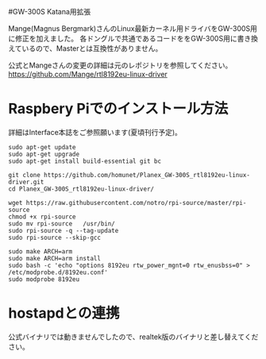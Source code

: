 #GW-300S Katana用拡張

Mange(Magnus Bergmark)さんのLinux最新カーネル用ドライバをGW-300S用に修正を加えました。
各ドングルで共通であるコードををGW-300S用に書き換えているので、Masterとは互換性がありません。

公式とMangeさんの変更の詳細は元のレポジトリを参照してください。
https://github.com/Mange/rtl8192eu-linux-driver

# Raspbery Piでのインストール方法

詳細はInterface本誌をご参照願います(夏頃刊行予定)。

```
sudo apt-get update
sudo apt-get upgrade
sudo apt-get install build-essential git bc

git clone https://github.com/homunet/Planex_GW-300S_rtl8192eu-linux-driver.git
cd Planex_GW-300S_rtl8192eu-linux-driver/

wget https://raw.githubusercontent.com/notro/rpi-source/master/rpi-source 
chmod +x rpi-source 
sudo mv rpi-source   /usr/bin/
sudo rpi-source -q --tag-update
sudo rpi-source --skip-gcc

sudo make ARCH=arm
sudo make ARCH=arm install
sudo bash -c 'echo "options 8192eu rtw_power_mgnt=0 rtw_enusbss=0" > /etc/modprobe.d/8192eu.conf'
sudo modprobe 8192eu
```

# hostapdとの連携

公式バイナリでは動きませんでしたので、realtek版のバイナリと差し替えてください。

